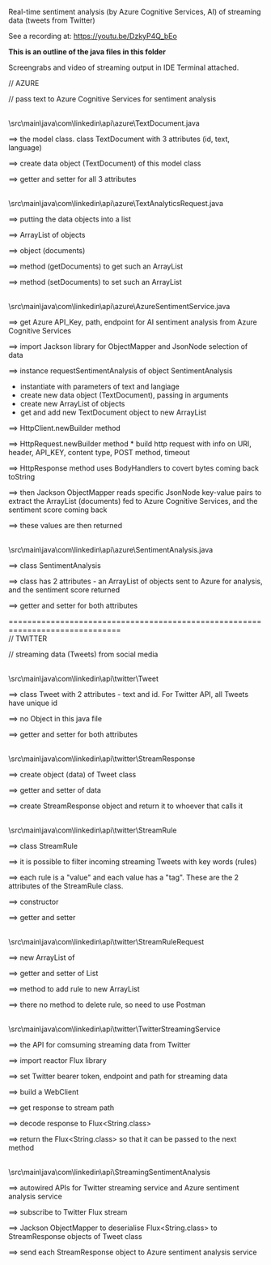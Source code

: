 Real-time sentiment analysis (by Azure Cognitive Services, AI) of streaming data (tweets from Twitter)

See a recording at: https://youtu.be/DzkyP4Q_bEo

<strong>This is an outline of the java files in this folder</strong>

Screengrabs and video of streaming output in IDE Terminal attached. 

// AZURE

// pass text to Azure Cognitive Services for sentiment analysis

<br>
\src\main\java\com\linkedin\api\azure\TextDocument.java

==> the model class. class TextDocument with 3 attributes (id, text, language)

==> create data object (TextDocument) of this model class

==> getter and setter for all 3 attributes

<br>
\src\main\java\com\linkedin\api\azure\TextAnalyticsRequest.java

==> putting the <TextDocumnt> data objects into a list

==> ArrayList of <TextDocument> objects

==> object (documents)

==> method (getDocuments) to get such an ArrayList

==> method (setDocuments) to set such an ArrayList

<br>
\src\main\java\com\linkedin\api\azure\AzureSentimentService.java

==> get Azure API_Key, path, endpoint for AI sentiment analysis from Azure Cognitive Services

==> import Jackson library for ObjectMapper and JsonNode selection of data

==> instance requestSentimentAnalysis of object SentimentAnalysis
	<ul>
		<li> instantiate with parameters of text and langiage </li>
		<li> create new data object (TextDocument), passing in arguments </li>
		<li> create new ArrayList of <TextDocument> objects </li>
		<li> get and add new TextDocument object to new ArrayList </li>
	</ul>
==> HttpClient.newBuilder method

==> HttpRequest.newBuilder method
	* build http request with info on URI, header, API_KEY, content type, POST method, timeout

==> HttpResponse method uses BodyHandlers to covert bytes coming back toString

==> then Jackson ObjectMapper reads specific JsonNode key-value pairs to extract the ArrayList (documents) fed to Azure Cognitive Services, and the sentiment score coming back

==> these values are then returned

<br>
\src\main\java\com\linkedin\api\azure\SentimentAnalysis.java
	
==> class SentimentAnalysis

==> class has 2 attributes - an ArrayList of <TextDocument> objects sent to Azure for analysis, and the sentiment score returned

==> getter and setter for both attributes

==============================================================================
<br>
// TWITTER

// streaming data (Tweets) from social media

<br>
\src\main\java\com\linkedin\api\twitter\Tweet

==> class Tweet with 2 attributes - text and id. For Twitter API, all Tweets have unique id

==> no Object in this java file

==> getter and setter for both attributes 

<br>
\src\main\java\com\linkedin\api\twitter\StreamResponse

==> create object (data) of Tweet class

==> getter and setter of data

==> create StreamResponse object and return it to whoever that calls it

<br>
\src\main\java\com\linkedin\api\twitter\StreamRule

==> class StreamRule

==> it is possible to filter incoming streaming Tweets with key words (rules)

==> each rule is a "value" and each value has a "tag". These are the 2 attributes of the StreamRule class.

==>  constructor

==> getter and setter

<br>
\src\main\java\com\linkedin\api\twitter\StreamRuleRequest

==> new ArrayList of <StreamRule>

==> getter and setter of List<StreamRule>

==> method to add rule to new ArrayList

==> there no method to delete rule, so need to use Postman

<br>	
\src\main\java\com\linkedin\api\twitter\TwitterStreamingService

==> the API for comsuming streaming data from Twitter

==> import reactor Flux library

==> set Twitter bearer token, endpoint and path for streaming data

==> build a WebClient

==> get response to stream path

==> decode response to Flux<String.class>

==> return the Flux<String.class> so that it can be passed to the next method

<br>
\src\main\java\com\linkedin\api\StreamingSentimentAnalysis

==> autowired APIs for Twitter streaming service and Azure sentiment analysis service

==> subscribe to Twitter Flux stream

==> Jackson ObjectMapper to deserialise Flux<String.class> to StreamResponse objects of Tweet class

==> send each StreamResponse object to Azure sentiment analysis service
